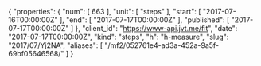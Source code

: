 {
  "properties": {
    "num": [
      663
    ],
    "unit": [
      "steps"
    ],
    "start": [
      "2017-07-16T00:00:00Z"
    ],
    "end": [
      "2017-07-17T00:00:00Z"
    ],
    "published": [
      "2017-07-17T00:00:00Z"
    ]
  },
  "client_id": "https://www-api.jvt.me/fit",
  "date": "2017-07-17T00:00:00Z",
  "kind": "steps",
  "h": "h-measure",
  "slug": "2017/07/Yj2NA",
  "aliases": [
    "/mf2/052761e4-ad3a-452a-9a5f-69bf05646568/"
  ]
}
